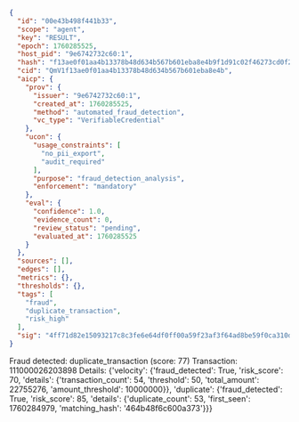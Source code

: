 ```json
{
  "id": "00e43b498f441b33",
  "scope": "agent",
  "key": "RESULT",
  "epoch": 1760285525,
  "host_pid": "9e6742732c60:1",
  "hash": "f13ae0f01aa4b13378b48d634b567b601eba8e4b9f1d91c02f46273cd0f273ce",
  "cid": "QmV1f13ae0f01aa4b13378b48d634b567b601eba8e4b",
  "aicp": {
    "prov": {
      "issuer": "9e6742732c60:1",
      "created_at": 1760285525,
      "method": "automated_fraud_detection",
      "vc_type": "VerifiableCredential"
    },
    "ucon": {
      "usage_constraints": [
        "no_pii_export",
        "audit_required"
      ],
      "purpose": "fraud_detection_analysis",
      "enforcement": "mandatory"
    },
    "eval": {
      "confidence": 1.0,
      "evidence_count": 0,
      "review_status": "pending",
      "evaluated_at": 1760285525
    }
  },
  "sources": [],
  "edges": [],
  "metrics": {},
  "thresholds": {},
  "tags": [
    "fraud",
    "duplicate_transaction",
    "risk_high"
  ],
  "sig": "4ff71d82e15093217c8c3fe6e64df0ff00a59f23af3f64ad8be59f0ca310d329"
}
```

Fraud detected: duplicate_transaction (score: 77)
Transaction: 111000026203898
Details: {'velocity': {'fraud_detected': True, 'risk_score': 70, 'details': {'transaction_count': 54, 'threshold': 50, 'total_amount': 22755276, 'amount_threshold': 10000000}}, 'duplicate': {'fraud_detected': True, 'risk_score': 85, 'details': {'duplicate_count': 53, 'first_seen': 1760284979, 'matching_hash': '464b48f6c600a373'}}}